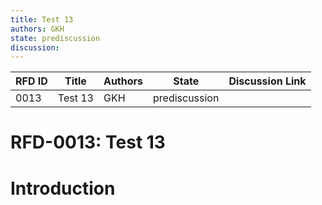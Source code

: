 ```yaml
---
title: Test 13
authors: GKH
state: prediscussion
discussion: 
---
```

| RFD ID | Title | Authors | State | Discussion Link |
|---|---|---|---|---|
| 0013 | Test 13 | GKH | prediscussion |  |

# RFD-0013: Test 13

# Introduction

